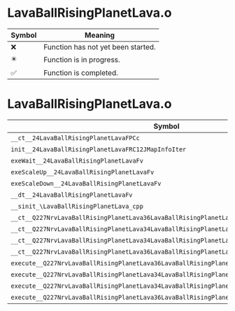 # LavaBallRisingPlanetLava.o
| Symbol | Meaning 
| ------------- | ------------- 
| :x: | Function has not yet been started. 
| :eight_pointed_black_star: | Function is in progress. 
| :white_check_mark: | Function is completed. 


# LavaBallRisingPlanetLava.o
| Symbol | Decompiled? |
| ------------- | ------------- |
| `__ct__24LavaBallRisingPlanetLavaFPCc` | :white_check_mark: |
| `init__24LavaBallRisingPlanetLavaFRC12JMapInfoIter` | :white_check_mark: |
| `exeWait__24LavaBallRisingPlanetLavaFv` | :white_check_mark: |
| `exeScaleUp__24LavaBallRisingPlanetLavaFv` | :white_check_mark: |
| `exeScaleDown__24LavaBallRisingPlanetLavaFv` | :white_check_mark: |
| `__dt__24LavaBallRisingPlanetLavaFv` | :white_check_mark: |
| `__sinit_\LavaBallRisingPlanetLava_cpp` | :white_check_mark: |
| `__ct__Q227NrvLavaBallRisingPlanetLava36LavaBallRisingPlanetLavaNrvWaitSmallFv` | :white_check_mark: |
| `__ct__Q227NrvLavaBallRisingPlanetLava34LavaBallRisingPlanetLavaNrvWaitBigFv` | :white_check_mark: |
| `__ct__Q227NrvLavaBallRisingPlanetLava34LavaBallRisingPlanetLavaNrvScaleUpFv` | :white_check_mark: |
| `__ct__Q227NrvLavaBallRisingPlanetLava36LavaBallRisingPlanetLavaNrvScaleDownFv` | :white_check_mark: |
| `execute__Q227NrvLavaBallRisingPlanetLava36LavaBallRisingPlanetLavaNrvScaleDownCFP5Spine` | :white_check_mark: |
| `execute__Q227NrvLavaBallRisingPlanetLava34LavaBallRisingPlanetLavaNrvScaleUpCFP5Spine` | :white_check_mark: |
| `execute__Q227NrvLavaBallRisingPlanetLava34LavaBallRisingPlanetLavaNrvWaitBigCFP5Spine` | :white_check_mark: |
| `execute__Q227NrvLavaBallRisingPlanetLava36LavaBallRisingPlanetLavaNrvWaitSmallCFP5Spine` | :white_check_mark: |
